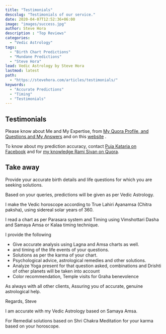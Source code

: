 ```yaml
---
title: "Testimonials"
descslug: "Testimonials of our service."
date: 2020-04-07T12:52:36+06:00
image: "images/success.jpg"
author: Steve Hora
description : "Top Reviews"
categories: 
  - "Vedic Astrology"
tags:
  - "Birth Chart Predictions"
  - "Mundane Predictions"
  - "Steve Hora"
lead: Vedic Astrology by Steve Hora
lastmod: latest 
path:
  - "https://stevehora.com/articles/testimonials/"
keywords:
  - "Accurate Predictions"
  - "Timing"
  - "Testimonials"
---
```


## Testimonials

Please know about Me and My Expertise, from [My Quora Profile, and Questions and My Answers](https://www.quora.com/profile/Steve-Hora) and on this [website](https://stevehora.com) .

To know about my prediction accuracy, contact [Puja Kataria on Facebook](https://www.facebook.com/puja.kataria) and for [my knowledge Rami Sivan on Quora](https://www.quora.com/profile/Rami-Sivan).

## Take away

Provide your accurate birth details and life questions for which you are seeking solutions.

Based on your queries, predictions will be given as per Vedic Astrology.

I make the Vedic horoscope according to True Lahiri Ayanamsa (Chitra paksha), using sidereal solar years of 360.

I read a chart as per Parasara system and Timing using Vimshottari Dasha and Samaya Amsa or Kalaa timing technique.

I provide the following

- Give accurate analysis using Lagna and Amsa charts as well.
- and timing of the life events of your questions.
- Solutions as per the karma of your chart.
- Psychological advice, astrological remedies and other solutions.
- Analyze Yoga present for that question asked, combinations and Drishti of other planets will be taken into account
- Color recommendation, Temple visits for Graha benevolence

As always with all other clients, Assuring you of accurate, genuine astrological help.

Regards,
Steve

I am accurate with my Vedic Astrology based on Samaya Amsa.

For Remedial solutions based on Shri Chakra Meditation for your karma based on your horoscope.